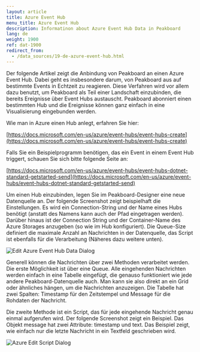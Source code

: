 ```yaml
---
layout: article
title: Azure Event Hub
menu_title: Azure Event Hub
description: Informatinon about Azure Event Hub Data in Peakboard
lang: de
weight: 1900
ref: dat-1900
redirect_from:
  - /data_sources/19-de-azure-event-hub.html
---
```


Der folgende Artikel zeigt die Anbindung von Peakboard an einen Azure Event Hub. Dabei geht es insbesondere darum, von Peakboard aus auf bestimmte Events in Echtzeit zu reagieren. Diese Verfahren wird vor allem dazu benutzt, um Peakboard als Teil einer Landschaft einzubinden, die bereits Ereignisse über Event Hubs austauscht. Peakboard abonniert einen bestimmten Hub und die Ereignisse können ganz einfach in eine Visualisierung eingebunden werden.

Wie man in Azure einen Hub anlegt, erfahren Sie hier:

[https://docs.microsoft.com/en-us/azure/event-hubs/event-hubs-create](https://docs.microsoft.com/en-us/azure/event-hubs/event-hubs-create)

Falls Sie ein Beispielprogramm benötigen, das ein Event in einem Event Hub triggert, schauen Sie sich bitte folgende Seite an:

[https://docs.microsoft.com/en-us/azure/event-hubs/event-hubs-dotnet-standard-getstarted-send](https://docs.microsoft.com/en-us/azure/event-hubs/event-hubs-dotnet-standard-getstarted-send)

Um einen Hub einzubinden, legen Sie im Peakboard-Designer eine neue Datenquelle an. Der folgende Screenshot zeigt beispielhaft die Einstellungen. Es wird ein Connection-String und der Name eines Hubs benötigt (anstatt des Namens kann auch der Pfad eingetragen werden). Darüber hinaus ist der Connection String und der Container-Name des Azure Storages anzugeben (so wie im Hub konfiguriert). Die Queue-Size definiert die maximale Anzahl an Nachrichten in der Datenquelle, das Script ist ebenfalls für die Verarbeitung (Näheres dazu weitere unten).

![Edit Azure Event Hub Data Dialog](/assets/images/data-sources/azure-event-hub/edit-azure-event-hub-data-dialog.png)

Generell können die Nachrichten über zwei Methoden verarbeitet werden. Die erste Möglichkeit ist über eine Queue. Alle eingehenden Nachrichten werden einfach in eine Tabelle eingefügt, die genauso funktioniert wie jede andere Peakboard-Datenquelle auch. Man kann sie also direkt an ein Grid oder ähnliches hängen, um die Nachrichten anzuzeigen. Die Tabelle hat zwei Spalten: Timestamp für den Zeitstempel und Message für die Rohdaten der Nachricht.

Die zweite Methode ist ein Script, das für jede eingehende Nachricht genau einmal aufgerufen wird. Der folgende Screenshot zeigt ein Beispiel. Das Objekt message hat zwei Attribute: timestamp und text. Das Beispiel zeigt, wie einfach nur die letzte Nachricht in ein Textfeld geschrieben wird.

![Azure Edit Script Dialog](/assets/images/data-sources/azure-event-hub/azure-edit-script-dialog.png)
